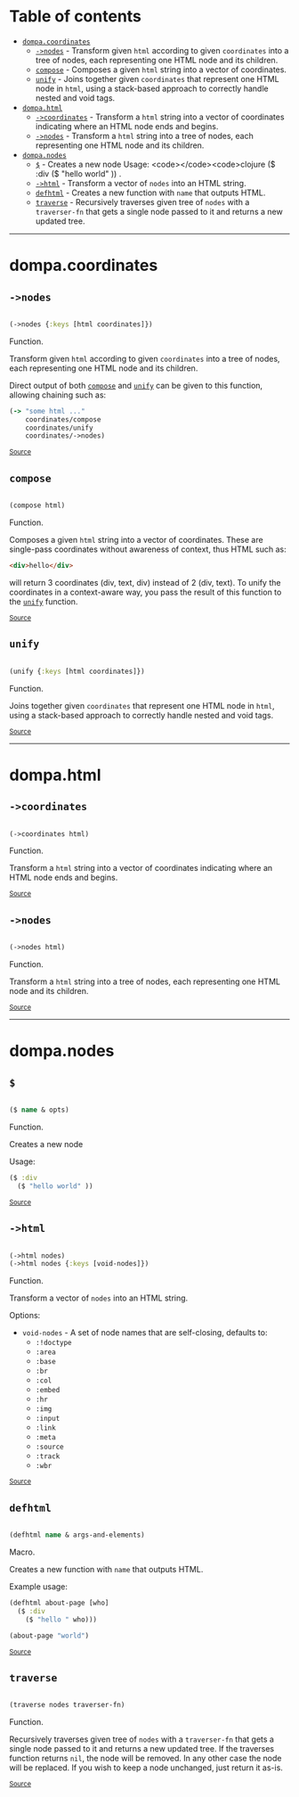 # Table of contents
-  [`dompa.coordinates`](#dompa.coordinates) 
    -  [`->nodes`](#dompa.coordinates/->nodes) - Transform given <code>html</code> according to given <code>coordinates</code> into a tree of nodes, each representing one HTML node and its children.
    -  [`compose`](#dompa.coordinates/compose) - Composes a given <code>html</code> string into a vector of coordinates.
    -  [`unify`](#dompa.coordinates/unify) - Joins together given <code>coordinates</code> that represent one HTML node in <code>html</code>, using a stack-based approach to correctly handle nested and void tags.
-  [`dompa.html`](#dompa.html) 
    -  [`->coordinates`](#dompa.html/->coordinates) - Transform a <code>html</code> string into a vector of coordinates indicating where an HTML node ends and begins.
    -  [`->nodes`](#dompa.html/->nodes) - Transform a <code>html</code> string into a tree of nodes, each representing one HTML node and its children.
-  [`dompa.nodes`](#dompa.nodes) 
    -  [`$`](#dompa.nodes/$) - Creates a new node Usage: <code></code><code>clojure ($ :div ($ &quot;hello world&quot; )) </code><code></code>.
    -  [`->html`](#dompa.nodes/->html) - Transform a vector of <code>nodes</code> into an HTML string.
    -  [`defhtml`](#dompa.nodes/defhtml) - Creates a new function with <code>name</code> that outputs HTML.
    -  [`traverse`](#dompa.nodes/traverse) - Recursively traverses given tree of <code>nodes</code> with a <code>traverser-fn</code> that gets a single node passed to it and returns a new updated tree.

-----
# <a name="dompa.coordinates">dompa.coordinates</a>






## <a name="dompa.coordinates/->nodes">`->nodes`</a>
``` clojure

(->nodes {:keys [html coordinates]})
```
Function.

Transform given `html` according to given `coordinates` into
  a tree of nodes, each representing one HTML node and its children.

  Direct output of both [`compose`](#dompa.coordinates/compose) and [`unify`](#dompa.coordinates/unify) can be given to this
  function, allowing chaining such as:

  ```clojure
  (-> "some html ..."
      coordinates/compose
      coordinates/unify
      coordinates/->nodes)
  ```
<p><sub><a href="https://github.com/askonomm/dompa/blob/main/src/dompa/coordinates.cljc#L330-L353">Source</a></sub></p>

## <a name="dompa.coordinates/compose">`compose`</a>
``` clojure

(compose html)
```
Function.

Composes a given `html` string into a vector of coordinates.
  These are single-pass coordinates without awareness of context,
  thus HTML such as:

  ```html
  <div>hello</div>
  ```

  will return 3 coordinates (div, text, div) instead of 2 (div, text).
  To unify the coordinates in a context-aware way, you pass the result
  of this function to the [`unify`](#dompa.coordinates/unify) function.
<p><sub><a href="https://github.com/askonomm/dompa/blob/main/src/dompa/coordinates.cljc#L65-L85">Source</a></sub></p>

## <a name="dompa.coordinates/unify">`unify`</a>
``` clojure

(unify {:keys [html coordinates]})
```
Function.

Joins together given `coordinates` that represent
  one HTML node in `html`, using a stack-based approach to correctly
  handle nested and void tags.
<p><sub><a href="https://github.com/askonomm/dompa/blob/main/src/dompa/coordinates.cljc#L159-L167">Source</a></sub></p>

-----
# <a name="dompa.html">dompa.html</a>






## <a name="dompa.html/->coordinates">`->coordinates`</a>
``` clojure

(->coordinates html)
```
Function.

Transform a `html` string into a vector of coordinates
  indicating where an HTML node ends and begins.
<p><sub><a href="https://github.com/askonomm/dompa/blob/main/src/dompa/html.cljc#L5-L11">Source</a></sub></p>

## <a name="dompa.html/->nodes">`->nodes`</a>
``` clojure

(->nodes html)
```
Function.

Transform a `html` string into a tree of nodes,
  each representing one HTML node and its children.
<p><sub><a href="https://github.com/askonomm/dompa/blob/main/src/dompa/html.cljc#L13-L19">Source</a></sub></p>

-----
# <a name="dompa.nodes">dompa.nodes</a>






## <a name="dompa.nodes/$">`$`</a>
``` clojure

($ name & opts)
```
Function.

Creates a new node
  
  Usage:

  ```clojure
  ($ :div
    ($ "hello world" ))
  ```
<p><sub><a href="https://github.com/askonomm/dompa/blob/main/src/dompa/nodes.cljc#L97-L117">Source</a></sub></p>

## <a name="dompa.nodes/->html">`->html`</a>
``` clojure

(->html nodes)
(->html nodes {:keys [void-nodes]})
```
Function.

Transform a vector of `nodes` into an HTML string.

  Options:
  - `void-nodes` - A set of node names that are self-closing, defaults to:
    - `:!doctype`
    - `:area`
    - `:base`
    - `:br`
    - `:col`
    - `:embed`
    - `:hr`
    - `:img`
    - `:input`
    - `:link`
    - `:meta`
    - `:source`
    - `:track`
    - `:wbr`
  
<p><sub><a href="https://github.com/askonomm/dompa/blob/main/src/dompa/nodes.cljc#L53-L77">Source</a></sub></p>

## <a name="dompa.nodes/defhtml">`defhtml`</a>
``` clojure

(defhtml name & args-and-elements)
```
Macro.

Creates a new function with `name` that outputs HTML.

  Example usage:

  ```clojure
  (defhtml about-page [who]
    ($ :div
      ($ "hello " who)))

  (about-page "world")
  ```
  
<p><sub><a href="https://github.com/askonomm/dompa/blob/main/src/dompa/nodes.cljc#L79-L95">Source</a></sub></p>

## <a name="dompa.nodes/traverse">`traverse`</a>
``` clojure

(traverse nodes traverser-fn)
```
Function.

Recursively traverses given tree of `nodes` with a `traverser-fn`
  that gets a single node passed to it and returns a new updated tree.
  If the traverses function returns `nil`, the node will be removed.
  In any other case the node will be replaced. If you wish to keep
  a node unchanged, just return it as-is.
<p><sub><a href="https://github.com/askonomm/dompa/blob/main/src/dompa/nodes.cljc#L39-L51">Source</a></sub></p>
